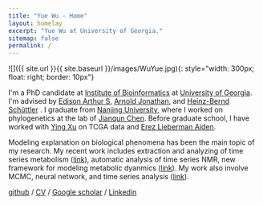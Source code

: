 ```yaml
---
title: "Yue Wu - Home"
layout: homelay
excerpt: "Yue Wu at University of Georgia."
sitemap: false
permalink: /
---
```


![]({{ site.url }}{{ site.baseurl }}/images/WuYue.jpg){: style="width: 300px; float: right; border: 10px"}

I'm a PhD candidate at [Institute of Bioinformatics](https://iob.uga.edu) at [University of Georgia](https://www.uga.edu). I'm advised by [Edison Arthur S](http://edison.ccrc.uga.edu), [Arnold Jonathan](https://www.genetics.uga.edu/directory/jonathan-arnold), and [Heinz-Bernd Schüttler](https://www.physast.uga.edu/people/heinz_bernd_schuttler) . I graduate from [Nanjing University](https://www.nju.edu.cn/en/main.psp), where I worked on phylogenetics at the lab of [Jianqun Chen](https://life.nju.edu.cn/cjq_14885/list.htm). Before graduate school, I have worked with [Ying Xu](http://csbl.bmb.uga.edu) on TCGA data and [Erez Lieberman Aiden](https://github.com/aidenlab/straw).

Modeling explanation on biological phenomena has been the main topic of my research. My recent work includes extraction and analyzing of time series metabolism ([link](https://www.frontiersin.org/articles/10.3389/fmolb.2019.00026/full)), automatic analysis of time series NMR, new framework for modeling metabolic dyanmics ([link](https://github.com/artedison/ensRadaptor)). My work also involve MCMC, neural network, and time series analysis ([link](https://github.com/mikeaalv/fda_learn)).

[github](https://github.com/mikeaalv) / [CV](https://www.dropbox.com/s/i9ol9u9ipq2k3ll/CV_revise-YueWu-12052019.pdf?dl=0)  /  [Google scholar](https://scholar.google.com/citations?user=QE1tszYAAAAJ&hl=en) /  [Linkedin](https://www.linkedin.com/in/yue-wu-95b506142/)
